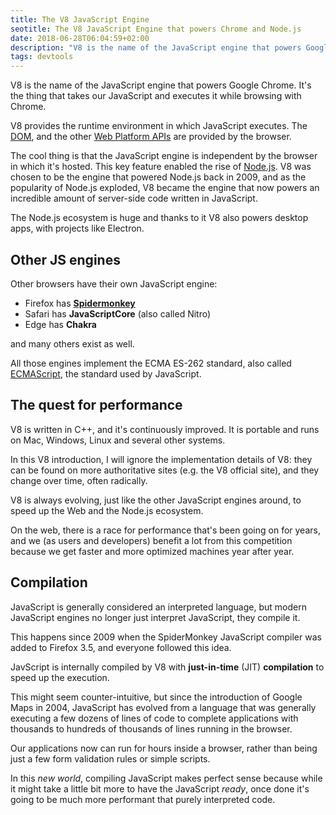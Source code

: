 ```yaml
---
title: The V8 JavaScript Engine
seotitle: The V8 JavaScript Engine that powers Chrome and Node.js
date: 2018-06-28T06:04:59+02:00
description: "V8 is the name of the JavaScript engine that powers Google Chrome. It's the thing that takes our JavaScript and executes it while browsing with Chrome. V8 provides the runtime environment in which JavaScript executes. The DOM and the other Web Platform APIs are provided by the browser."
tags: devtools
---
```


V8 is the name of the JavaScript engine that powers Google Chrome. It's the thing that takes our JavaScript and executes it while browsing with Chrome.

V8 provides the runtime environment in which JavaScript executes. The [DOM](/dom/), and the other [Web Platform APIs](/web-platform/) are provided by the browser.

The cool thing is that the JavaScript engine is independent by the browser in which it's hosted. This key feature enabled the rise of [Node.js](/nodejs/). V8 was chosen to be the engine that powered Node.js back in 2009, and as the popularity of Node.js exploded, V8 became the engine that now powers an incredible amount of server-side code written in JavaScript.

The Node.js ecosystem is huge and thanks to it V8 also powers desktop apps, with projects like Electron.

## Other JS engines

Other browsers have their own JavaScript engine:

- Firefox has [**Spidermonkey**](https://developer.mozilla.org/en-US/docs/Mozilla/Projects/SpiderMonkey)
- Safari has **JavaScriptCore** (also called Nitro)
- Edge has **Chakra**

and many others exist as well.

All those engines implement the ECMA ES-262 standard, also called [ECMAScript](/ecmascript/), the standard used by JavaScript.

## The quest for performance

V8 is written in C++, and it's continuously improved. It is portable and runs on Mac, Windows, Linux and several other systems.

In this V8 introduction, I will ignore the implementation details of V8: they can be found on more authoritative sites (e.g. the V8 official site), and they change over time, often radically.

V8 is always evolving, just like the other JavaScript engines around, to speed up the Web and the Node.js ecosystem.

On the web, there is a race for performance that's been going on for years, and we (as users and developers) benefit a lot from this competition because we get faster and more optimized machines year after year.

## Compilation

JavaScript is generally considered an interpreted language, but modern JavaScript engines no longer just interpret JavaScript, they compile it.

This happens since 2009 when the SpiderMonkey JavaScript compiler was added to Firefox 3.5, and everyone followed this idea.

JavScript is internally compiled by V8 with **just-in-time** (JIT) **compilation** to speed up the execution.

This might seem counter-intuitive, but since the introduction of Google Maps in 2004, JavaScript has evolved from a language that was generally executing a few dozens of lines of code to complete applications with thousands to hundreds of thousands of lines running in the browser.

Our applications now can run for hours inside a browser, rather than being just a few form validation rules or simple scripts.

In this _new world_, compiling JavaScript makes perfect sense because while it might take a little bit more to have the JavaScript _ready_, once done it's going to be much more performant that purely interpreted code.
